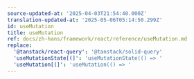 ```yaml
---
source-updated-at: '2025-04-03T21:54:40.000Z'
translation-updated-at: '2025-05-06T05:14:50.299Z'
id: useMutation
title: useMutation
ref: docs/zh-hans/framework/react/reference/useMutation.md
replace:
  '@tanstack/react-query': '@tanstack/solid-query'
  'useMutationState[(]': 'useMutationState(() => '
  'useMutation[(]': 'useMutation(() => '
---
```

